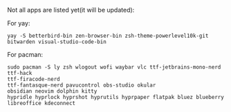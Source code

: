 Not all apps are listed yet(it will be updated):

For yay:
```
yay -S betterbird-bin zen-browser-bin zsh-theme-powerlevel10k-git
bitwarden visual-studio-code-bin
```

For pacman:
```
sudo pacman -S ly zsh wlogout wofi waybar vlc ttf-jetbrains-mono-nerd ttf-hack
ttf-firacode-nerd
ttf-fantasque-nerd pavucontrol obs-studio okular
obsidian neovim dolphin kitty
hypridle hyprlock hyprshot hyprutils hyprpaper flatpak bluez blueberry
libreoffice kdeconnect
```
